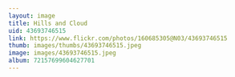 ```yaml
---
layout: image
title: Hills and Cloud
uid: 43693746515
link: https://www.flickr.com/photos/160685305@N03/43693746515
thumb: images/thumbs/43693746515.jpeg
image: images/43693746515.jpeg
album: 72157699604627701
---
```


